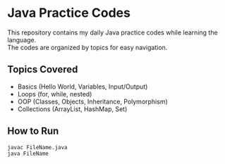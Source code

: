 # Java Practice Codes

This repository contains my daily Java practice codes while learning the language.  
The codes are organized by topics for easy navigation.

## Topics Covered
- Basics (Hello World, Variables, Input/Output)
- Loops (for, while, nested)
- OOP (Classes, Objects, Inheritance, Polymorphism)
- Collections (ArrayList, HashMap, Set)

## How to Run
```bash
javac FileName.java
java FileName
